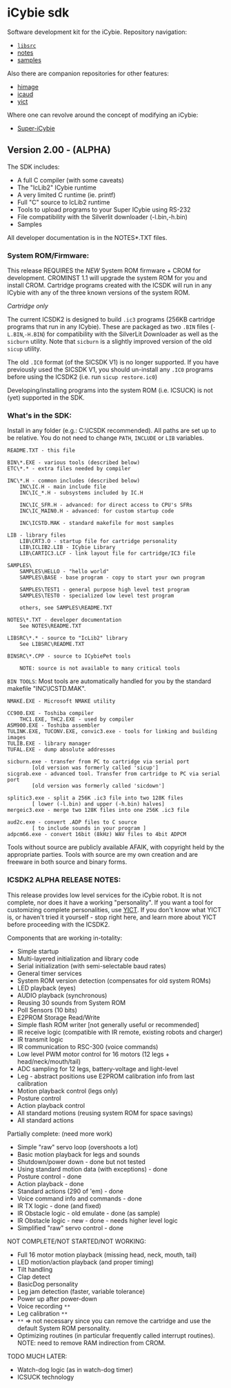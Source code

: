 # iCybie sdk

Software development kit for the iCybie. Repository navigation:

* [`libsrc`](/libsrc/README.md)
* [notes](/notes/README.md)
* [samples](/samples/README.md)

Also there are companion repositories for other features:

* [himage](https://github.com/cartheur-cybie/himage)
* [icaud](https://github.com/cartheur-cybie/icaud)
* [yict](https://github.com/cartheur-cybie/yict)

Where one can revolve around the concept of modifying an iCybie:

* [Super-iCybie](https://github.com/cartheur-cybie/Super-iCybie)

## Version 2.00 - (ALPHA)

The SDK includes:
* A full C compiler (with some caveats)
* The "IcLib2" ICybie runtime
* A very limited C runtime (ie. printf)
* Full "C" source to IcLib2 runtime
* Tools to upload programs to your Super ICybie using RS-232
* File compatibility with the Silverlit downloader (-l.bin,-h.bin)
* Samples

All developer documentation is in the NOTES\*.TXT files.

### System ROM/Firmware:

This release REQUIRES the *NEW* System ROM firmware + CROM for development. CROMINST 1.1 will upgrade the system ROM for you and install CROM. Cartridge programs created with the ICSDK will run in any ICybie with any of the three known versions of the system ROM.

_Cartridge only_

The current ICSDK2 is designed to build `.ic3` programs (256KB cartridge programs that run in any ICybie). These are packaged as two `.BIN` files (`-L.BIN`,`-H.BIN`) for compatibility with the SilverLit Downloader as well as the `sicburn` utility. Note that `sicburn` is a slightly improved version of the old `sicup` utility.

The old `.IC0` format (of the SICSDK V1) is no longer supported. If you have previously used the SICSDK V1, you should un-install any `.IC0` programs before using the ICSDK2 (i.e. run `sicup restore.ic0`)

Developing/installing programs into the system ROM (i.e. ICSUCK) is not (yet) supported in the SDK.

### What's in the SDK:

Install in any folder (e.g.: C:\ICSDK recommended). All paths are set up to be relative. You do not need to change `PATH`, `INCLUDE` or `LIB` variables.

    README.TXT - this file

    BIN\*.EXE - various tools (described below)
    ETC\*.* - extra files needed by compiler

    INC\*.H - common includes (described below)
        INC\IC.H - main include file
        INC\IC_*.H - subsystems included by IC.H

        INC\IC_SFR.H - advanced: for direct access to CPU's SFRs
        INC\IC_MAIN0.H - advanced: for custom startup code

        INC\ICSTD.MAK - standard makefile for most samples

    LIB - library files
	    LIB\CRT3.O - startup file for cartridge personality
        LIB\ICLIB2.LIB - ICybie Library
        LIB\CARTIC3.LCF - link layout file for cartridge/IC3 file

    SAMPLES\
        SAMPLES\HELLO - "hello world"
        SAMPLES\BASE - base program - copy to start your own program

        SAMPLES\TEST1 - general purpose high level test program
        SAMPLES\TEST0 - specialized low level test program

        others, see SAMPLES\README.TXT

    NOTES\*.TXT - developer documentation
        See NOTES\README.TXT

    LIBSRC\*.* - source to "IcLib2" library
        See LIBSRC\README.TXT

    BINSRC\*.CPP - source to ICybiePet tools

        NOTE: source is not available to many critical tools
    
`BIN TOOLS`: Most tools are automatically handled for you by the standard makefile "INC\ICSTD.MAK".

    NMAKE.EXE - Microsoft NMAKE utility

    CC900.EXE - Toshiba compiler
	    THC1.EXE, THC2.EXE - used by compiler
    ASM900.EXE - Toshiba assembler
    TULINK.EXE, TUCONV.EXE, convic3.exe - tools for linking and building images
    TULIB.EXE - library manager
    TUFAL.EXE - dump absolute addresses

    sicburn.exe - transfer from PC to cartridge via serial port
            [old version was formerly called 'sicup']
    sicgrab.exe - advanced tool. Transfer from cartridge to PC via serial port
            [old version was formerly called 'sicdown']

    splitic3.exe - split a 256K .ic3 file into two 128K files
            [ lower (-l.bin) and upper (-h.bin) halves]
    mergeic3.exe - merge two 128K files into one 256K .ic3 file

    aud2c.exe - convert .ADP files to C source
            [ to include sounds in your program ]
    adpcm66.exe - convert 16bit (8kHz) WAV files to 4bit ADPCM

Tools without source are publicly available AFAIK, with copyright held by the appropriate parties. Tools with source are my own creation and are freeware in both source and binary forms.

### ICSDK2 ALPHA RELEASE NOTES:

This release provides low level services for the iCybie robot. It is not complete, nor does it have a working "personality". If you want a tool for customizing complete personalities, use [YICT](https://github.com/cartheur-cybie/yict). If you don't know what YICT is, or haven't tried it yourself - stop right here, and learn more about YICT before proceeding with the ICSDK2.

Components that are working in-totality:

* Simple startup
* Multi-layered initialization and library code
* Serial initialization (with semi-selectable baud rates)
* General timer services
* System ROM version detection (compensates for old system ROMs)
* LED playback (eyes)
* AUDIO playback (synchronous)
* Reusing 30 sounds from System ROM
* Poll Sensors (10 bits)
* E2PROM Storage Read/Write
* Simple flash ROM writer [not generally useful or recommended]
* IR receive logic (compatible with IR remote, existing robots and charger)
* IR transmit logic
* IR communication to RSC-300 (voice commands)
* Low level PWM motor control for 16 motors (12 legs + head/neck/mouth/tail)
* ADC sampling for 12 legs, battery-voltage and light-level
* Leg - abstract positions use E2PROM calibration info from last calibration
* Motion playback control (legs only)
* Posture control
* Action playback control
* All standard motions (reusing system ROM for space savings)
* All standard actions

Partially complete: (need more work)

* Simple "raw" servo loop (overshoots a lot)
* Basic motion playback for legs and sounds
* Shutdown/power down - done but not tested
* Using standard motion data (with exceptions) - done
* Posture control - done
* Action playback - done
* Standard actions (290 of 'em) - done
* Voice command info and commands - done
* IR TX logic - done (and fixed)
* IR Obstacle logic - old emulate - done (as sample)
* IR Obstacle logic - new - done - needs higher level logic
* Simplified "raw" servo control - done

NOT COMPLETE/NOT STARTED/NOT WORKING:

* Full 16 motor motion playback (missing head, neck, mouth, tail)
* LED motion/action playback (and proper timing)
* Tilt handling
* Clap detect
* BasicDog personality
* Leg jam detection (faster, variable tolerance)
* Power up after power-down
* Voice recording `**`
* Leg calibration `**`
* `**` => not necessary since you can remove the cartridge and use the default System ROM personality.
* Optimizing routines (in particular frequently called interrupt routines). NOTE: need to remove RAM indirection from CROM.

TODO MUCH LATER:

* Watch-dog logic (as in watch-dog timer)
* ICSUCK technology

